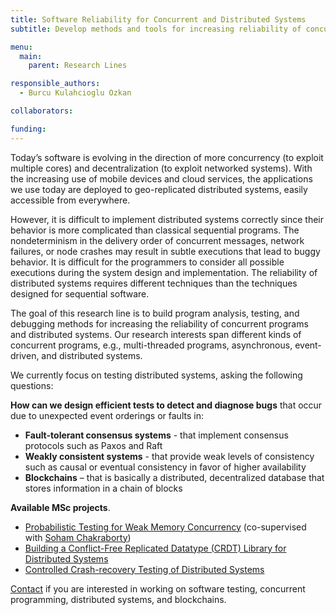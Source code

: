 ```yaml
---
title: Software Reliability for Concurrent and Distributed Systems
subtitle: Develop methods and tools for increasing reliability of concurrent and distributed systems.

menu:
  main:
    parent: Research Lines

responsible_authors:
  - Burcu Kulahcioglu Ozkan

collaborators:

funding:
---
```


Today’s software is evolving in the direction of more concurrency (to exploit multiple cores) and decentralization (to exploit networked systems). With the increasing use of mobile devices and cloud services, the applications we use today are deployed to geo-replicated distributed systems, easily accessible from everywhere.

However, it is difficult to implement distributed systems correctly since their behavior is more complicated than classical sequential programs. The nondeterminism in the delivery order of concurrent messages, network failures, or node crashes may result in subtle executions that lead to buggy behavior. It is difficult for the programmers to consider all possible executions during the system design and implementation. The reliability of distributed systems requires different techniques than the techniques designed for sequential software.

The goal of this research line is to build program analysis, testing, and debugging methods for increasing the reliability of concurrent programs and distributed systems. Our research interests span different kinds of concurrent programs, e.g., multi-threaded programs, asynchronous, event-driven, and distributed systems.

We currently focus on testing distributed systems, asking the following questions: 

**How can we design efficient tests to detect and diagnose bugs** that occur due to unexpected event orderings or faults in:

* **Fault-tolerant consensus systems** \- that implement consensus protocols such as Paxos and Raft
* **Weakly consistent systems** \- that provide weak levels of consistency such as causal or eventual consistency in favor of higher availability
* **Blockchains** – that is basically a distributed, decentralized database that stores information in a chain of blocks 

**Available MSc projects**.

* [Probabilistic Testing for Weak Memory Concurrency](https://pl.ewi.tudelft.nl/master-projects/master/2021/06/07/Probabilistic-Testing-Weak-Memory-Concurrency/) (co-supervised with [Soham Chakraborty](https://www.st.ewi.tudelft.nl/sschakraborty/))
* [Building a Conflict-Free Replicated Datatype (CRDT) Library for Distributed Systems](https://projectforum.tudelft.nl/admin/thesis_projects/157)
* [Controlled Crash-recovery Testing of Distributed Systems](https://projectforum.tudelft.nl/admin/thesis_projects/161)

[Contact](mailto:b.ozkan@tudelft.nl) if you are interested in working on software testing, concurrent programming, distributed systems, and blockchains.
